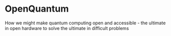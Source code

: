 # OpenQuantum
How we might make quantum computing open and accessible - the ultimate in open hardware to solve the ultimate in difficult problems

